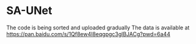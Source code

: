 # SA-UNet
The code is being sorted and uploaded gradually
The data is available at  https://pan.baidu.com/s/1Qf8ew4l8eqgpgc3glBJACg?pwd=6a44

